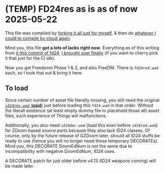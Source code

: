# (TEMP) FD24res as is as of now 2025-05-22

This file was compiled by [forking it all just for myself](https://github.com/joelwindows7/freedoom), & then do [whatever I could to compile by cloud again](https://github.com/JOELwindows7/freedoom/blob/fd24/.github/workflows/make.yml).

Mind you, this file **got a lots of lacks right now**. Everything as of this writing from [it this commit of fd24](https://github.com/freedoom/freedoom/commit/d80c8e6effecb0d215465c21019dc33f9325bf30), [I brought over finally](https://github.com/JOELwindows7/freedoom/commit/7826184de8f32e2b96dbe6be8c79b53bc1baaed4) (if you want to cherry pick it that just for the CI idk).

Now you got Freedoom Phase 1 & 2, and also FreeDM. There is `fd24red.wad` each, so I took that out & bring it here.

## To load

Since certain number of asset file literally missing, you still need the original [`id24res.wad` (**paid**)](https://store.steampowered.com/app/2280/DOOM__DOOM_II/) just before loading this `fd24.wad` in that order. Without the literall existence (at least empty dummy file to placehold those all) asset files, such experience of Things will malfunctions.

Additionally, you also need `id24dec.wad` (load this even before `id24red.wad`) for ZDoom based source ports because they also lack ID24 classes. Of course, only by the future release of GZDoom later, should all ID24 stuffs be ready to use (hence you will no longer need those temporary DECORATEs). Mind you, this DECORATE DoomEdNum is not the same due to incompatibility with negative DoomEdNum, ID24 uses. 

A DECORATE patch for just older before v4.13 (ID24 weapons coming) will be made later.